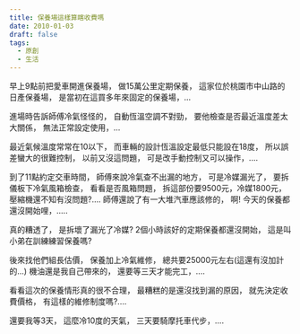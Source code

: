 ```yaml
---
title: 保養場這樣算瞎收費嗎
date: 2010-01-03
draft: false
tags:
  - 原創
  - 生活
---
```

早上9點前把愛車開進保養場，
做15萬公里定期保養，
這家位於桃園市中山路的日產保養場，
是當初在這買多年來固定的保養場，...

進場時告訴師傅冷氣怪怪的，
自動恆溫空調不對勁，
要他檢查是否最近溫度差太大關係，
無法正常設定使用，...

最近氣候溫度常常在10以下，
而車輛的設計恆溫設定最低只能設在18度，
所以誤差蠻大的很難控制，
以前又沒這問題，
可是改手動控制又可以操作，....

到了11點約定交車時間，
師傅來說冷氣查不出漏的地方，
可是冷媒漏光了，
要拆儀板下冷氣風箱檢查，
看看是否風箱問題，
拆這部份要9500元，冷媒1800元，
壓縮機還不知有沒問題?....
師傅還說了有一大堆汽車應該修的，
啊!
今天的保養都還沒開始哩，.....

真的糟透了，
是拆壞了漏光了冷媒?
2個小時該好的定期保養都還沒開始，
這是叫小弟在訓練練習保養嗎?

後來找他們組長估價，
保養加上冷氣維修，
總共要25000元左右(這還有沒加計的...)
機油還是我自己帶來的，
還要等三天才能完工，....

看看這次的保養情形真的很不合理，
最糟糕的是還沒找到漏的原因，
就先決定收費價格，
有這樣的維修制度嗎?....

還要我等3天，
這麼冷10度的天氣，
三天要騎摩托車代步，....




